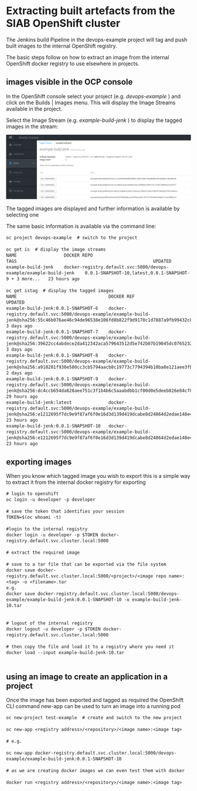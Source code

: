 # Extracting built artefacts from the SIAB OpenShift cluster


The Jenkins build Pipeline in the devops-example project will tag and push built images to the internal OpenShift registry.

The basic steps follow on how to extract an image from the internal OpenShift docker registry to use elsewhere in projects. 

## images visible in the OCP console

In the OpenShift console select your project (e.g.  _devops-example_ ) and click on the Builds | Images menu. This will display the Image Streams available in the project.

Select the Image Stream (e.g.  _example-build-jenk_ ) to display the tagged images in the stream:

![diagram](graphics/image-stream-ocp.png "OCP Images")

The tagged images are displayed and further information is available by selecting one

The same basic information is available via the command line:

```
oc project devops-example  # switch to the project

oc get is  # display the image streams
NAME                  DOCKER REPO                                                           TAGS                                                    UPDATED
example-build-jenk    docker-registry.default.svc:5000/devops-example/example-build-jenk    0.0.1-SNAPSHOT-10,latest,0.0.1-SNAPSHOT-9 + 3 more...   23 hours ago

oc get istag  # display the tagged images
NAME                                   DOCKER REF                                                                                                                                    UPDATED
example-build-jenk:0.0.1-SNAPSHOT-6    docker-registry.default.svc:5000/devops-example/example-build-jenk@sha256:55c46b076ae46c94de96538e106fd8b822f9d9170c1d7887a9fb99432c8d1877    3 days ago
example-build-jenk:0.0.1-SNAPSHOT-7    docker-registry.default.svc:5000/devops-example/example-build-jenk@sha256:39622cc4abdece2da412342aca579643512d5e742b07b19045dc07652329441a    3 days ago
example-build-jenk:0.0.1-SNAPSHOT-8    docker-registry.default.svc:5000/devops-example/example-build-jenk@sha256:a910201f930e580cc3cb5794aacb8c19773c7794394b10ba8e121aee3fb03ac4    2 days ago
example-build-jenk:0.0.1-SNAPSHOT-9    docker-registry.default.svc:5000/devops-example/example-build-jenk@sha256:dc4ccb654da628aee751c3f1b4b6c5aaabdbb1cf00d0e5deeb826e84cf8c4c5c    29 hours ago
example-build-jenk:latest              docker-registry.default.svc:5000/devops-example/example-build-jenk@sha256:e1212695f7dc9e9f87af6f0e16d3d139d419dcabe8d24864d2edae148e4b042b    23 hours ago
example-build-jenk:0.0.1-SNAPSHOT-10   docker-registry.default.svc:5000/devops-example/example-build-jenk@sha256:e1212695f7dc9e9f87af6f0e16d3d139d419dcabe8d24864d2edae148e4b042b    23 hours ago
```

## exporting images

When you know which tagged image you wish to export this is a simple way to extract it from the internal docker registry for exporting


```
# login to openshift
oc login -u developer -p developer

# save the token that identifies your session
TOKEN=$(oc whoami -t)

#login to the internal registry
docker login -u developer -p $TOKEN docker-registry.default.svc.cluster.local:5000

# extract the required image

# save to a tar file that can be exported via the file system 
docker save docker-registry.default.svc.cluster.local:5000/<project>/<image repo name>:<tag> -o <filename>.tar
e.g.
docker save docker-registry.default.svc.cluster.local:5000/devops-example/example-build-jenk:0.0.1-SNAPSHOT-10 -o example-build-jenk-10.tar


# logout of the internal registry
docker logout -u developer -p $TOKEN docker-registry.default.svc.cluster.local:5000

# then copy the file and load it to a registry where you need it
docker load --input example-build-jenk-10.tar


```

## using an image to create an application in a project

Once the image has been exported and tagged as required the OpenShift CLI command new-app can be used to turn an image into a running pod

```
oc new-project test-example  # create and switch to the new project

oc new-app <registry address>/<repository>/<image name>:<image tag>

# e.g.

oc new-app docker-registry.default.svc.cluster.local:5000/devops-example/example-build-jenk:0.0.1-SNAPSHOT-10

# as we are creating docker images we can even test them with docker

docker run <registry address>/<repository>/<image name>:<image tag> 

```


